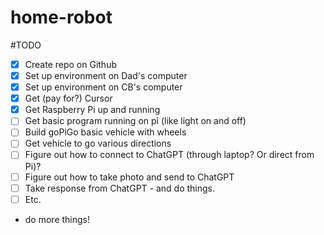 # home-robot

#TODO

- [x] Create repo on Github
- [x] Set up environment on Dad's computer
- [x] Set up environment on CB's computer
- [x] Get (pay for?) Cursor
- [x] Get Raspberry Pi up and running
- [ ] Get basic program running on pi (like light on and off)
- [ ] Build goPiGo basic vehicle with wheels
- [ ] Get vehicle to go various directions
- [ ] Figure out how to connect to ChatGPT (through laptop? Or direct from Pi)?
- [ ] Figure out how to take photo and send to ChatGPT
- [ ] Take response from ChatGPT - and do things.
- [ ] Etc.
- do more things! 

